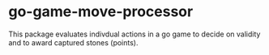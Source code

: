 # go-game-move-processor

This package evaluates indivdual actions in a go game to decide on validity and to award captured stones (points).